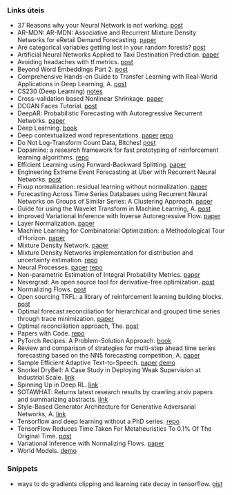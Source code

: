 ### Links úteis

* 37 Reasons why your Neural Network is not working. [post](https://blog.slavv.com/37-reasons-why-your-neural-network-is-not-working-4020854bd607)
* AR-MDN: AR-MDN: Associative and Recurrent Mixture Density Networks for eRetail Demand Forecasting. [paper](https://arxiv.org/pdf/1803.03800.pdf)
* Are categorical variables getting lost in your random forests? [post](https://roamanalytics.com/2016/10/28/are-categorical-variables-getting-lost-in-your-random-forests/)
* Artificial Neural Networks Applied to Taxi Destination Prediction. [paper](https://arxiv.org/pdf/1508.00021.pdf)
* Avoiding headaches with tf.metrics. [post](http://ronny.rest/blog/post_2017_09_11_tf_metrics/)
* Beyond Word Embeddings Part 2. [post](https://towardsdatascience.com/beyond-word-embeddings-part-2-word-vectors-nlp-modeling-from-bow-to-bert-4ebd4711d0ec)
* Comprehensive Hands-on Guide to Transfer Learning with Real-World Applications in Deep Learning, A. [post](https://towardsdatascience.com/a-comprehensive-hands-on-guide-to-transfer-learning-with-real-world-applications-in-deep-learning-212bf3b2f27a)
* CS230 (Deep Learning) [notes](https://cs230-stanford.github.io/)
* Cross-validation based Nonlinear Shrinkage. [paper](https://arxiv.org/pdf/1611.00798.pdf)
* DCGAN Faces Tutorial. [post](https://pytorch.org/tutorials/beginner/dcgan_faces_tutorial.html)
* DeepAR: Probabilistic Forecasting with Autoregressive Recurrent Networks. [paper](https://arxiv.org/pdf/1704.04110.pdf)
* Deep Learning. [book](https://www.deeplearningbook.org/)
* Deep contextualized word representations. [paper](http://www.aclweb.org/anthology/N18-1202) [repo](https://github.com/allenai/allennlp/blob/master/tutorials/how_to/elmo.md)
* Do Not Log-Transform Count Data, Bitches! [post](https://www.r-bloggers.com/do-not-log-transform-count-data-bitches/)
* Dopamine: a research framework for fast prototyping of reinforcement learning algorithms. [repo](https://github.com/google/dopamine)
* Efficient Learning using Forward-Backward Splitting. [paper](http://papers.nips.cc/paper/3793-efficient-learning-using-forward-backward-splitting.pdf)
* Engineering Extreme Event Forecasting at Uber with Recurrent Neural Networks. [post](https://eng.uber.com/neural-networks/)
* Fixup normalization: residual learning without normalization. [paper](https://openreview.net/pdf?id=H1gsz30cKX)
* Forecasting Across Time Series Databases using Recurrent Neural Networks on Groups of Similar Series: A Clustering Approach. [paper](https://arxiv.org/pdf/1710.03222.pdf)
* Guide for using the Wavelet Transform in Machine Learning, A. [post](https://www.datasciencecentral.com/profiles/blogs/a-guid-for-using-the-wavelet-transform-in-machine-learning)
* Improved Variational Inference with Inverse Autoregressive Flow. [paper](https://arxiv.org/pdf/1606.04934.pdf)
* Layer Normalization. [paper](https://arxiv.org/abs/1607.06450)
* Machine Learning for Combinatorial Optimization: a Methodological Tour d’Horizon. [paper](https://arxiv.org/pdf/1811.06128.pdf)
* Mixture Density Network. [paper](https://publications.aston.ac.uk/373/1/NCRG_94_004.pdf)
* Mixture Density Networks implementation for distribution and uncertainty estimation. [repo](https://github.com/axelbrando/Mixture-Density-Networks-for-distribution-and-uncertainty-estimation)
* Neural Processes. [paper](https://arxiv.org/pdf/1807.01622.pdf) [repo](https://github.com/deepmind/conditional-neural-process)
* Non-parametric Estimation of Integral Probability Metrics. [paper](https://web.archive.org/web/20130305001428/http://cosmal.ucsd.edu/~gert/papers/isit_2010.pdf)
* Nevergrad: An open source tool for derivative-free optimization. [post](https://code.fb.com/ai-research/nevergrad/)
* Normalizing Flows. [post](https://akosiorek.github.io/ml/2018/04/03/norm_flows.html)
* Open sourcing TRFL: a library of reinforcement learning building blocks. [post](https://deepmind.com/blog/trfl/)
* Optimal forecast reconciliation for hierarchical and grouped time series through trace minimization. [paper](https://robjhyndman.com/papers/mint.pdf)
* Optimal reconciliation approach, The. [post](https://otexts.com/fpp2/reconciliation.html)
* Papers with Code. [repo](https://github.com/zziz/pwc)
* PyTorch Recipes: A Problem-Solution Approach. [book](http://file.allitebooks.com/20190128/PyTorch%20Recipes.pdf)
* Review and comparison of strategies for multi-step ahead time series forecasting based on the NN5 forecasting competition, A. [paper](https://arxiv.org/pdf/1108.3259.pdf) 
* Sample Efficient Adaptive Text-to-Speech. [paper](https://arxiv.org/pdf/1809.10460.pdf) [demo](https://sample-efficient-adaptive-tts.github.io/demo/)
* Snorkel DryBell: A Case Study in Deploying Weak Supervision at Industrial Scale. [link](https://arxiv.org/pdf/1812.00417.pdf)
* Spinning Up in Deep RL. [link](https://spinningup.openai.com/en/latest)
* SOTAWHAT: Returns latest research results by crawling arxiv papers and summarizing abstracts. [link](https://github.com/chiphuyen/sotawhat)
* Style-Based Generator Architecture for Generative Adversarial Networks, A. [link](https://arxiv.org/pdf/1812.04948.pdf)
* Tensorflow and deep learning without a PhD series. [repo](https://github.com/GoogleCloudPlatform/tensorflow-without-a-phd)
* TensorFlow Reduces Time Taken For Metaheuristics To 0.1% Of The Original Time. [post](https://medium.com/@LeonFedden/tensorflow-reduces-time-taken-for-metaheuristics-to-0-1-of-the-original-time-30b8a8f4fc7f)
* Variational Inference with Normalizing Flows. [paper](https://arxiv.org/pdf/1505.05770.pdf)
* World Models. [demo](https://worldmodels.github.io/)


### Snippets

* ways to do gradients clipping and learning rate decay in tensorflow. [gist](https://gist.github.com/InnerPeace-Wu/6a26e00297e89134e3e8532053509d89)